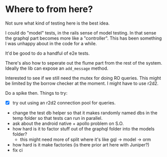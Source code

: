 # Where to from here?

Not sure what kind of testing here is the best idea.

I could do "model" tests, in the rails sense of model testing. In that sense the graphql part becomes more like a "controller". This has been something I was unhappy about in the code for a while.

It'd be good to do a handful of e2e tests.

There's also how to seperate out the flume part from the rest of the system.
Ideally the lib can expose an `add_message` method.

Interested to see if we still need the mutex for doing RO queries. This might be limited by the borrow checker at the moment. I might have to use r2d2.

Do a spike then. Things to try:
  - [x] try out using an r2d2 connection pool for queries.
  - change the test db helper so that it makes randomly named dbs in the temp folder so that tests can run in parallel.
  - ask about the android native + apollo problem on S.O.
  - how hard is it to factor stuff out of the graphql folder into the models folder?
    - this might need more of split where it's like gql -> model -> orm
  - how hard is it make factories (is there prior art here with Juniper?)
  - fix ci

